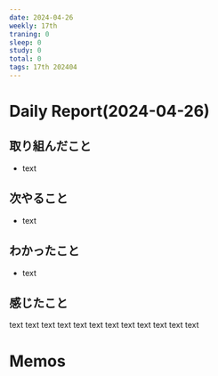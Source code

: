 ```yaml
---
date: 2024-04-26
weekly: 17th
traning: 0
sleep: 0
study: 0
total: 0
tags: 17th 202404 
---
```

# Daily Report(2024-04-26)
## 取り組んだこと
- text
## 次やること
- text
## わかったこと
- text
## 感じたこと
text text text text text text text text text text text text
# Memos